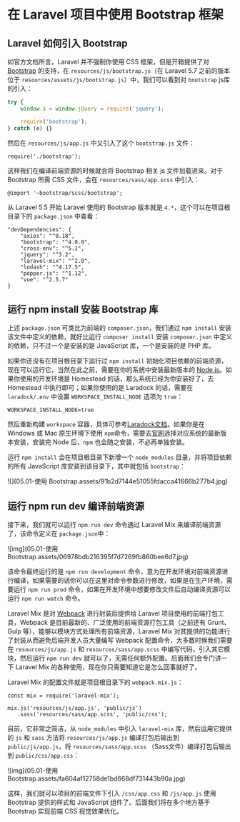 # 在 Laravel 项目中使用 Bootstrap 框架

## Laravel 如何引入 Bootstrap

如官方文档所言，Laravel 并不强制你使用 CSS 框架，但是开箱提供了对 [Bootstrap](http://www.bootcss.com/) 的支持，在 `resources/js/bootstrap.js`（在 Laravel 5.7 之前的版本位于 `resources/assets/js/bootstrap.js`）中，我们可以看到对 `bootstrap` js库的引入：

```js
try {
    window.$ = window.jQuery = require('jquery');

    require('bootstrap');
} catch (e) {}
```

然后在 `resources/js/app.js` 中又引入了这个 `bootstrap.js` 文件：

```
require('./bootstrap'); 
```

这样我们在编译前端资源的时候就会将 Bootstrap 相关 js 文件加载进来。对于 Bootstrap 所需 CSS 文件，会在 `resources/sass/app.scss` 中引入：

```
@import '~bootstrap/scss/bootstrap';
```

从 Laravel 5.5 开始 Laravel 使用的 Bootstrap 版本就是 `4.*`，这个可以在项目根目录下的 `package.json` 中查看：

```
"devDependencies": {
    "axios": "^0.18",
    "bootstrap": "^4.0.0",
    "cross-env": "^5.1",
    "jquery": "^3.2",
    "laravel-mix": "^2.0",
    "lodash": "^4.17.5",
    "popper.js": "^1.12",
    "vue": "^2.5.7"
}
```

## 运行 npm install 安装 Bootstrap 库

上述 `package.json` 可类比为前端的 `composer.json`，我们通过 `npm install` 安装该文件中定义的依赖，就好比运行 `composer install` 安装 `composer.json` 中定义的依赖，只不过一个是安装的是 JavaScript 库，一个是安装的是 PHP 库。

如果你还没有在项目根目录下运行过 `npm install` 初始化项目依赖的前端资源，现在可以运行它，当然在此之前，需要在你的系统中安装最新版本的 [Node.js](https://nodejs.org/en/)。如果你使用的开发环境是 Homestead 的话，那么系统已经为你安装好了，去 Homestead 中执行即可；如果你使用的是 Laradock 的话，需要在 `laradock/.env` 中设置 `WORKSPACE_INSTALL_NODE` 选项为 `true`：

```
WORKSPACE_INSTALL_NODE=true
```

然后重新构建 `workspace` 容器，具体可参考[Laradock文档](https://laradock.io/documentation/#install-node-nvm)。如果你是在 Windows 或 Mac 原生环境下使用 `npm`命令，需要去[官网](https://nodejs.org/en/download/)选择对应系统的最新版本安装，安装完 Node 后，`npm` 也会随之安装，不必再单独安装。

运行 `npm install` 会在项目根目录下新增一个 `node_modules` 目录，并将项目依赖的所有 JavaScript 库安装到该目录下，其中就包括 `bootstrap`：

![](05.01-使用 Bootstrap.assets/91b2d7144e51055fdacca41666b277b4.jpg)

## 运行 npm run dev 编译前端资源

接下来，我们就可以运行 `npm run dev` 命令通过 Laravel Mix 来编译前端资源了，该命令定义在 `package.json`中：

![img](05.01-使用 Bootstrap.assets/06978bdb216395f7d7269fb860bee6d7.jpg)

该命令最终运行的是 `npm run development` 命令，意为在开发环境对前端资源进行编译，如果需要的话你可以在这里对命令参数进行修改，如果是在生产环境，需要运行 `npm run prod` 命令，如果在开发环境中想要修改文件后自动编译资源可以运行 `npm run watch` 命令。

Laravel Mix 是对 [Webpack](https://www.webpackjs.com/) 进行封装后提供给 Laravel 项目使用的前端打包工具，Webpack 是目前最新的、广泛使用的前端资源打包工具（之前还有 Grunt、Gulp 等），能够以模块方式处理所有前端资源，Laravel Mix 对其提供的功能进行了封装从而避免后端开发人员大量编写 Webpack 配置命令，大多数时候我们需要在 `resources/js/app.js` 和 `resources/sass/app.scss` 中编写代码，引入其它模块，然后运行 `npm run dev` 就可以了，无需任何额外配置。后面我们会专门讲一下 Laravel Mix 的各种使用，现在你只需要知道它是怎么回事就好了。

Laravel Mix 的配置文件就是项目根目录下的 `webpack.mix.js`：

```
const mix = require('laravel-mix');

mix.js('resources/js/app.js', 'public/js')
   .sass('resources/sass/app.scss', 'public/css');
```

目前，它非常之简洁，从 `node_modules` 中引入 `laravel-mix` 库，然后运用它提供的 `js` 和 `sass` 方法将 `resources/js/app.js` 编译打包后输出到 `public/js/app.js`，将 `resources/sass/app.scss` （Sass文件）编译打包后输出到 `public/css/app.css`：

![img](05.01-使用 Bootstrap.assets/fa604af12758de1bd668df731443b90a.jpg)

这样，我们就可以项目的前端文件下引入 `/css/app.css` 和 `/js/app.js` 使用 Bootstrap 提供的样式和 JavaScript 组件了。后面我们将在多个地方基于 Bootstrap 实现前端 CSS 视觉效果优化。